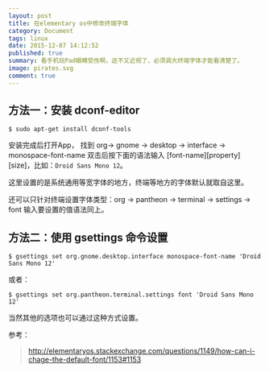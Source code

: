 ```yaml
---
layout: post
title: 在elementary os中修改终端字体
category: Document
tags: linux
date: 2015-12-07 14:12:52
published: true
summary: 看手机玩Pad眼睛受伤啊，这不又近视了，必须调大终端字体才能看清楚了。
image: pirates.svg
comment: true
---
```


## 方法一：安装 dconf-editor

```
$ sudo apt-get install dconf-tools
```

安装完成后打开App， 找到 org-> gnome -> desktop -> interface -> monospace-font-name 双击后按下面的语法输入 \[font-name\]\[property\]\[size\]，比如：`Droid Sans Mono 12`。

这里设置的是系统通用等宽字体的地方，终端等地方的字体默认就取自这里。

还可以只针对终端设置字体类型：org -> pantheon -> terminal -> settings -> font 输入要设置的值语法同上。


## 方法二：使用 gsettings 命令设置

```
$ gsettings set org.gnome.desktop.interface monospace-font-name 'Droid Sans Mono 12'
```

或者：

```
$ gsettings set org.pantheon.terminal.settings font 'Droid Sans Mono 12'
```

当然其他的选项也可以通过这种方式设置。

参考：

> http://elementaryos.stackexchange.com/questions/1149/how-can-i-chage-the-default-font/1153#1153

